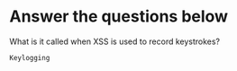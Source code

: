 # Answer the questions below

What is it called when XSS is used to record keystrokes? 
```
Keylogging
```
